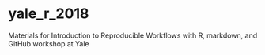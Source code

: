 # yale_r_2018
Materials for Introduction to Reproducible Workflows with R, markdown, and GitHub workshop at Yale 
